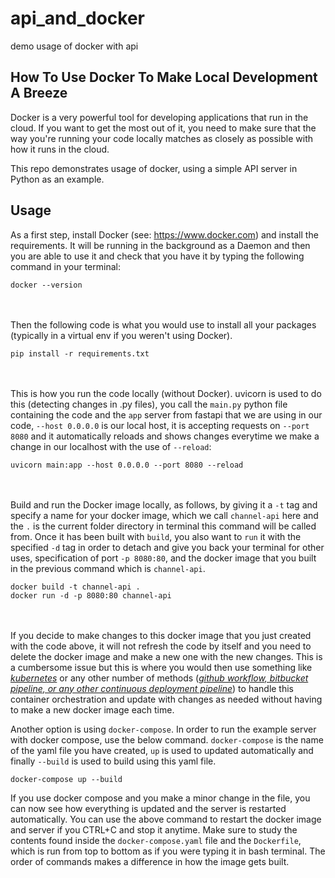# api_and_docker
demo usage of docker with api

## How To Use Docker To Make Local Development A Breeze

Docker is a very powerful tool for developing applications that run in the cloud. If you want to get the most out of it, you need to make sure that the way you're running your code locally matches as closely as possible with how it runs in the cloud.

This repo demonstrates usage of docker, using a simple API server in Python as an example.

## Usage

As a first step, install Docker (see: https://www.docker.com) and install the requirements. It will be running in the background as a Daemon and then you are able to use it and check that you have it by typing the following command in your terminal:
```
docker --version
```
<br></br>
Then the following code is what you would use to install all your packages (typically in a virtual env if you weren't using Docker).

```
pip install -r requirements.txt
```
<br></br>
This is how you run the code locally (without Docker). uvicorn is used to do this (detecting changes in .py files), you call the `main.py` python file containing the code and the `app` server from fastapi that we are using in our code, `--host 0.0.0.0` is our local host, it is accepting requests on `--port 8080` and it automatically reloads and shows changes everytime we make a change in our localhost with the use of `--reload`:


```
uvicorn main:app --host 0.0.0.0 --port 8080 --reload
```
<br></br>
Build and run the Docker image locally, as follows, by giving it a `-t` tag and specify a name for your docker image, which we call `channel-api` here and the `.` is the current folder directory in terminal this command will be called from. Once it has been built with `build`, you also want to `run` it with the specified `-d` tag in order to detach and give you back your terminal for other uses, specification of port `-p 8080:80`, and the docker image that you built in the previous command which is `channel-api`.

```
docker build -t channel-api .
docker run -d -p 8080:80 channel-api
```
<br></br>
If you decide to make changes to this docker image that you just created with the code above, it will not refresh the code by itself and you need to delete the docker image and make a new one with the new changes. This is a cumbersome issue but this is where you would then use something like <i><u>kubernetes</u></i> or any other number of methods (<i><u>github workflow, bitbucket pipeline, or any other continuous deployment pipeline</u></i>) to handle this container orchestration and update with changes as needed without having to make a new docker image each time.

Another option is using `docker-compose`.
In order to run the example server with docker compose, use the below command. `docker-compose` is the name of the yaml file you have created, `up` is used to updated automatically and finally `--build` is used to build using this yaml file.

```
docker-compose up --build
```

If you use docker compose and you make a minor change in the file, you can now see how everything is updated and the server is restarted automatically. You can use the above command to restart the docker image and server if you CTRL+C and stop it anytime. Make sure to study the contents found inside the `docker-compose.yaml` file and the `Dockerfile`, which is run from top to bottom as if you were typing it in bash terminal. The order of commands makes a difference in how the image gets built.